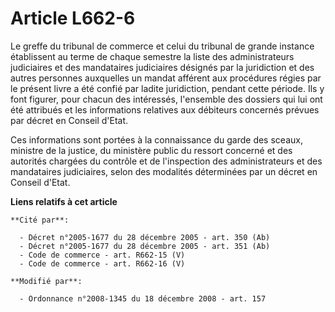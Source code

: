 # Article L662-6

Le greffe du tribunal de commerce et celui du tribunal de grande instance établissent au terme de chaque semestre la liste
des administrateurs judiciaires et des mandataires judiciaires désignés par la juridiction et des autres personnes auxquelles
un mandat afférent aux procédures régies par le présent livre a été confié par ladite juridiction, pendant cette période. Ils
y font figurer, pour chacun des intéressés, l'ensemble des dossiers qui lui ont été attribués et les informations relatives
aux débiteurs concernés prévues par décret en Conseil d'Etat. 

Ces informations sont portées à la connaissance du garde des sceaux, ministre de la justice, du ministère public du ressort
concerné et des autorités chargées du contrôle et de l'inspection des administrateurs et des mandataires judiciaires, selon
des modalités déterminées par un décret en Conseil d'Etat.

**Liens relatifs à cet article**

	**Cité par**:

	  - Décret n°2005-1677 du 28 décembre 2005 - art. 350 (Ab)
	  - Décret n°2005-1677 du 28 décembre 2005 - art. 351 (Ab)
	  - Code de commerce - art. R662-15 (V)
	  - Code de commerce - art. R662-16 (V)

	**Modifié par**:

	  - Ordonnance n°2008-1345 du 18 décembre 2008 - art. 157
